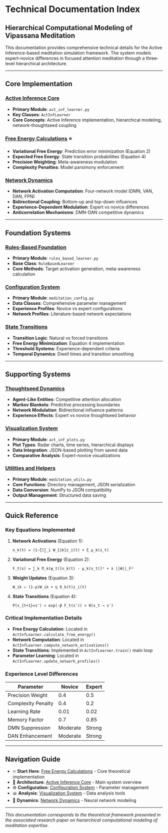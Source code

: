 # Technical Documentation Index

## Hierarchical Computational Modeling of Vipassana Meditation

This documentation provides comprehensive technical details for the Active Inference-based meditation simulation framework. The system models expert-novice differences in focused attention meditation through a three-level hierarchical architecture.

---

## Core Implementation

### [Active Inference Core](./active_inference_core.md)
- **Primary Module**: `act_inf_learner.py`
- **Key Classes**: `ActInfLearner`
- **Core Concepts**: Active Inference implementation, hierarchical modeling, network-thoughtseed coupling

### [Free Energy Calculations](./free_energy_calculations.md) ⭐
- **Variational Free Energy**: Prediction error minimization (Equation 2)
- **Expected Free Energy**: State transition probabilities (Equation 4)
- **Precision Weighting**: Meta-awareness modulation
- **Complexity Penalties**: Model parsimony enforcement

### [Network Dynamics](./network_dynamics.md)
- **Network Activation Computation**: Four-network model (DMN, VAN, DAN, FPN)
- **Bidirectional Coupling**: Bottom-up and top-down influences
- **Experience-Dependent Modulation**: Expert vs novice differences
- **Anticorrelation Mechanisms**: DMN-DAN competitive dynamics

---

## Foundation Systems

### [Rules-Based Foundation](./rules_based_foundation.md)
- **Primary Module**: `rules_based_learner.py`
- **Base Class**: `RuleBasedLearner`
- **Core Methods**: Target activation generation, meta-awareness calculation

### [Configuration System](./configuration_system.md)
- **Primary Module**: `meditation_config.py`
- **Data Classes**: Comprehensive parameter management
- **Experience Profiles**: Novice vs expert configurations
- **Network Profiles**: Literature-based network expectations

### [State Transitions](./state_transitions.md)
- **Transition Logic**: Natural vs forced transitions
- **Free Energy Minimization**: Equation 4 implementation
- **Threshold Systems**: Experience-dependent criteria
- **Temporal Dynamics**: Dwell times and transition smoothing

---

## Supporting Systems

### [Thoughtseed Dynamics](./thoughtseed_dynamics.md)
- **Agent-Like Entities**: Competitive attention allocation
- **Markov Blankets**: Predictive processing boundaries
- **Network Modulation**: Bidirectional influence patterns
- **Experience Effects**: Expert vs novice thoughtseed behavior

### [Visualization System](./visualization_system.md)
- **Primary Module**: `act_inf_plots.py`
- **Plot Types**: Radar charts, time series, hierarchical displays
- **Data Integration**: JSON-based plotting from saved data
- **Comparative Analysis**: Expert-novice visualizations

### [Utilities and Helpers](./utilities_and_helpers.md)
- **Primary Module**: `meditation_utils.py`
- **Core Functions**: Directory management, JSON serialization
- **Data Conversion**: NumPy to JSON compatibility
- **Output Management**: Structured data saving

---

## Quick Reference

### Key Equations Implemented

1. **Network Activations** (Equation 1):
   ```
   n_k(t) = (1-ζ)∑_i W_{ik}z_i(t) + ζ μ_k(s_t)
   ```

2. **Variational Free Energy** (Equation 2):
   ```
   F_t(s) = ∑_k Π_k(ψ_t)[n_k(t) - μ_k(s_t)]² + λ ||W||_F²
   ```

3. **Weight Updates** (Equation 3):
   ```
   W_ik ← (1-ρ)W_ik + η δ_k(t)z_i(t)
   ```

4. **State Transitions** (Equation 4):
   ```
   P(s_{t+1}=s') ∝ exp(-β F_t(s')) × Θ(s_t → s')
   ```

### Critical Implementation Details

- **Free Energy Calculation**: Located in `ActInfLearner.calculate_free_energy()`
- **Network Computation**: Located in `ActInfLearner.compute_network_activations()`
- **State Transitions**: Implemented in `ActInfLearner.train()` main loop
- **Parameter Learning**: Located in `ActInfLearner.update_network_profiles()`

### Experience Level Differences

| Parameter | Novice | Expert |
|-----------|--------|--------|
| Precision Weight | 0.4 | 0.5 |
| Complexity Penalty | 0.4 | 0.2 |
| Learning Rate | 0.01 | 0.02 |
| Memory Factor | 0.7 | 0.85 |
| DMN Suppression | Moderate | Strong |
| DAN Enhancement | Moderate | Strong |

---

## Navigation Guide

- 🔥 **Start Here**: [Free Energy Calculations](./free_energy_calculations.md) - Core theoretical implementation
- 🧠 **Architecture**: [Active Inference Core](./active_inference_core.md) - Main system overview
- ⚙️ **Configuration**: [Configuration System](./configuration_system.md) - Parameter management
- 📊 **Analysis**: [Visualization System](./visualization_system.md) - Data analysis tools
- 🔄 **Dynamics**: [Network Dynamics](./network_dynamics.md) - Neural network modeling

---

*This documentation corresponds to the theoretical framework presented in the associated research paper on hierarchical computational modeling of meditation expertise.*
